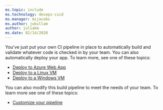 ```yaml
---
ms.topic: include
ms.technology: devops-cicd
ms.manager: mijacobs
ms.author: jukullam
author: juliakm
ms.date: 02/14/2020
---
```


You've just put your own CI pipeline in place to automatically build and validate whatever code is checked in by your team. You can also automatically deploy your app. To learn more, see one of these topics:

- [Deploy to Azure Web App](../cd/deploy-webdeploy-webapps.md)
- [Deploy to a Linux VM](../cd/deploy-linuxvm-deploygroups.md)
- [Deploy to a Windows VM](../cd/deploy-webdeploy-iis-deploygroups.md)

You can also modify this build pipeline to meet the needs of your team. To learn more see one of these topics:

- [Customize your pipeline](../../customize-pipeline.md)
